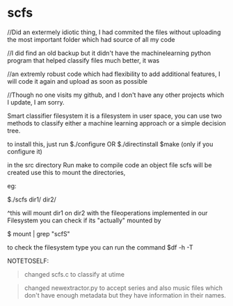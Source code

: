 # scfs
//Did an extermely idiotic thing, I had commited the files without uploading the most important folder which had source of all my code


//I did find an old backup but it didn't have the machinelearning python program that helped classify files much better, it was 


//an extremly robust code which had flexibility to add additional features, I will code it again and upload as soon as possible


//Though no one visits my github, and I don't have any other projects which I update, I am sorry. 


Smart classifier filesystem
it is a filesystem in user space, you can use two methods to classify either
a machine learning approach or a simple decision tree. 


to install this, just run 
$./configure OR $./directinstall 
$make (only if you configure it) 


in the src directory
Run make to compile code
an object file scfs will be created 
use this to mount the directories,

eg: 

$./scfs dir1/ dir2/ 

^this will mount dir1 on dir2 with the fileoperations implemented in our Filesystem
you can check if its "actually" mounted by 

$ mount | grep "scfS" 

to check the filesystem type you can run the command 
$df -h -T

NOTETOSELF: 
	
>	changed scfs.c to classify at utime

>	changed newextractor.py to accept series and also music files which don't have enough metadata but they have information
	in their names. 
